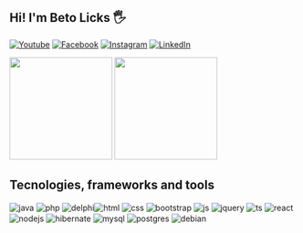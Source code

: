 ## Hi! I'm Beto Licks 🖐️

[![Youtube](https://img.shields.io/badge/YouTube-FF0000?logo=youtube&logoColor=white)](https://www.youtube.com/@betaolicks)
[![Facebook](https://img.shields.io/badge/Facebook-%231877F2.svg?logo=Facebook&logoColor=white)](https://facebook.com/https://www.facebook.com/betolicks) [![Instagram](https://img.shields.io/badge/Instagram-%23E4405F.svg?logo=Instagram&logoColor=white)](https://instagram.com/https://www.instagram.com/betolicks/) [![LinkedIn](https://img.shields.io/badge/LinkedIn-%230077B5.svg?logo=linkedin&logoColor=white)](https://linkedin.com/in/https://www.linkedin.com/in/betolicks/) 

<div>
<img height="180em" src="https://github-readme-stats.vercel.app/api?username=BetoLicks&show_icons=true&theme=tokyonight"/>
<img height="180em" src="https://github-readme-stats.vercel.app/api/top-langs/?username=BetoLicks&layout=compact&theme=tokyonight"/>
</div>
  
## Tecnologies, frameworks and tools

<div style="display: inline_block">       
  <img align="center" alt="java" src="https://img.shields.io/badge/Java-ED8B00?style=for-the-badge&logo=openjdk&logoColor=white " />
  <img align="center" alt="php" src="https://img.shields.io/badge/PHP-777BB4?style=for-the-badge&logo=php&logoColor=white" />
  <img align="center" alt="delphi" src="https://img.shields.io/badge/Delphi_RAD_Studio-B22222?style=for-the-badge&logo=delphi&logoColor=white" /><img align="center" alt="html" src="https://img.shields.io/badge/HTML5-E34F26?style=for-the-badge&logo=html5&logoColor=white" />
  <img align="center" alt="css" src="https://img.shields.io/badge/CSS3-1572B6?style=for-the-badge&logo=css3&logoColor=white" />
  <img align="center" alt="bootstrap" src="https://img.shields.io/badge/Bootstrap-563D7C?style=for-the-badge&logo=bootstrap&logoColor=white" />  
  <img align="center" alt="js" src="https://img.shields.io/badge/JavaScript-F7DF1E?style=for-the-badge&logo=javascript&logoColor=black" />
  <img align="center" alt="jquery" src="https://img.shields.io/badge/jQuery-0769AD?style=for-the-badge&logo=jquery&logoColor=white" />      
  <img align="center" alt="ts" src="https://img.shields.io/badge/TypeScript-007ACC?style=for-the-badge&logo=typescript&logoColor=white" />
  <img align="center" alt="react" src="https://img.shields.io/badge/React-20232A?style=for-the-badge&logo=react&logoColor=61DAFB" />
  <img align="center" alt="nodejs" src="https://img.shields.io/badge/Node.js-43853D?style=for-the-badge&logo=node.js&logoColor=white" />
  <img align="center" alt="hibernate" src="https://img.shields.io/badge/Hibernate-59666C?style=for-the-badge&logo=Hibernate&logoColor=white" />  
  <img align="center" alt="mysql" src="https://img.shields.io/badge/MySQL-00000F?style=for-the-badge&logo=mysql&logoColor=white" />
  <img align="center" alt="postgres" src="https://img.shields.io/badge/PostgreSQL-316192?style=for-the-badge&logo=postgresql&logoColor=white" />
  <img align="center" alt="debian" src="https://img.shields.io/badge/Debian-A81D33?style=for-the-badge&logo=debian&logoColor=white" />  
</div><br/>
